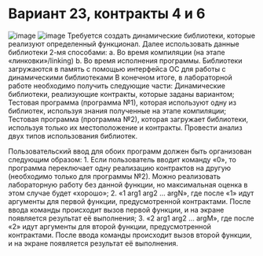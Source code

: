 # Вариант 23, контракты 4 и 6
![image](https://github.com/fushimori/os_course/assets/129299467/bf5865fd-3a3d-4bdd-ae2c-646a6a25a401)
![image](https://github.com/fushimori/os_course/assets/129299467/8f72b479-21a3-45c2-a1c9-24335f0c2bac)
Требуется создать динамические библиотеки, которые реализуют определенный функционал. 
Далее использовать данные библиотеки 2-мя способами:
    a. Во время компиляции (на этапе «линковки»/linking)
    b. Во время исполнения программы. Библиотеки загружаются в память с помощью 
    интерфейса ОС для работы с динамическими библиотеками
В конечном итоге, в лабораторной работе необходимо получить следующие части:
    Динамические библиотеки, реализующие контракты, которые заданы вариантом;
    Тестовая программа (программа №1), которая используют одну из библиотек, используя 
    знания полученные на этапе компиляции;
    Тестовая программа (программа №2), которая загружает библиотеки, используя только их 
    местоположение и контракты.
Провести анализ двух типов использования библиотек.

Пользовательский ввод для обоих программ должен быть организован следующим образом:
    1. Если пользователь вводит команду «0», то программа переключает одну реализацию 
    контрактов на другую (необходимо только для программы №2). Можно реализовать 
    лабораторную работу без данной функции, но максимальная оценка в этом случае будет 
    «хорошо»;
    2. «1 arg1 arg2 … argN», где после «1» идут аргументы для первой функции, предусмотренной 
    контрактами. После ввода команды происходит вызов первой функции, и на экране 
    появляется результат её выполнения;
    3. «2 arg1 arg2 … argM», где после «2» идут аргументы для второй функции, 
    предусмотренной контрактами. После ввода команды происходит вызов второй функции, 
    и на экране появляется результат её выполнения.


